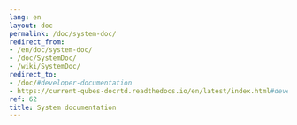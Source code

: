 ```yaml
---
lang: en
layout: doc
permalink: /doc/system-doc/
redirect_from:
- /en/doc/system-doc/
- /doc/SystemDoc/
- /wiki/SystemDoc/
redirect_to:
- /doc/#developer-documentation
- https://current-qubes-docrtd.readthedocs.io/en/latest/index.html#developer-documentation
ref: 62
title: System documentation
---
```

